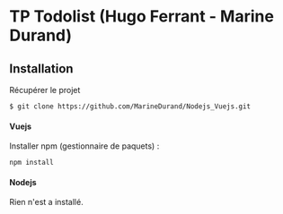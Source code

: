 # TP Todolist (Hugo Ferrant - Marine Durand)

## Installation

Récupérer le projet
```
$ git clone https://github.com/MarineDurand/Nodejs_Vuejs.git
```
#### Vuejs
Installer npm (gestionnaire de paquets) :
```
npm install 
```
#### Nodejs
Rien n'est a installé.

